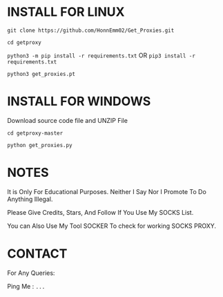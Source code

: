 # INSTALL FOR LINUX

`git clone https://github.com/HonnEmm02/Get_Proxies.git`

`cd getproxy`

`python3 -m pip install -r requirements.txt` OR `pip3 install -r requirements.txt`

`python3 get_proxies.pt`

# INSTALL FOR WINDOWS

Download source code file and UNZIP File

`cd getproxy-master`

`python get_proxies.py`

# NOTES
It is Only For Educational Purposes. Neither I Say Nor I Promote To Do Anything Illegal.

Please Give Credits, Stars, And Follow If You Use My SOCKS List.

You can Also Use My Tool SOCKER To check for working SOCKS PROXY.

# CONTACT
For Any Queries:

Ping Me : `...`
